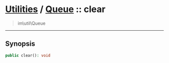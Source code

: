 # [Utilities](util.md) / [Queue](util-Queue.md) :: clear
 > im\util\Queue
____

## Synopsis
```php
public clear(): void
```
